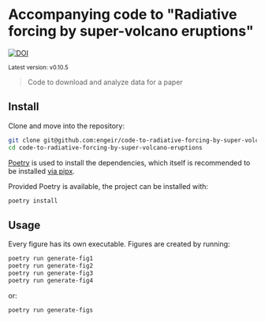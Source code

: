 # Accompanying code to "Radiative forcing by super-volcano eruptions"

[![DOI](https://zenodo.org/badge/724130844.svg)](https://zenodo.org/badge/latestdoi/724130844)

<sup>Latest version: v0.10.5</sup> <!-- x-release-please-version -->

> Code to download and analyze data for a paper

## Install

Clone and move into the repository:

```bash
git clone git@github.com:engeir/code-to-radiative-forcing-by-super-volcano-eruptions.git
cd code-to-radiative-forcing-by-super-volcano-eruptions
```

[Poetry](python-poetry.org) is used to install the dependencies, which itself is
recommended to be installed
[via pipx](https://python-poetry.org/docs/#installing-with-pipx).

Provided Poetry is available, the project can be installed with:

```bash
poetry install
```

## Usage

Every figure has its own executable. Figures are created by running:

```bash
poetry run generate-fig1
poetry run generate-fig2
poetry run generate-fig3
poetry run generate-fig4
```

or:

```bash
poetry run generate-figs
```
